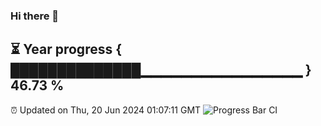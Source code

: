 ### Hi there 👋
⏳ Year progress { ██████████████▁▁▁▁▁▁▁▁▁▁▁▁▁▁▁▁ } 46.73 %
---
⏰ Updated on Thu, 20 Jun 2024 01:07:11 GMT
![Progress Bar CI](https://github.com/liununu/liununu/workflows/Progress%20Bar%20CI/badge.svg)
